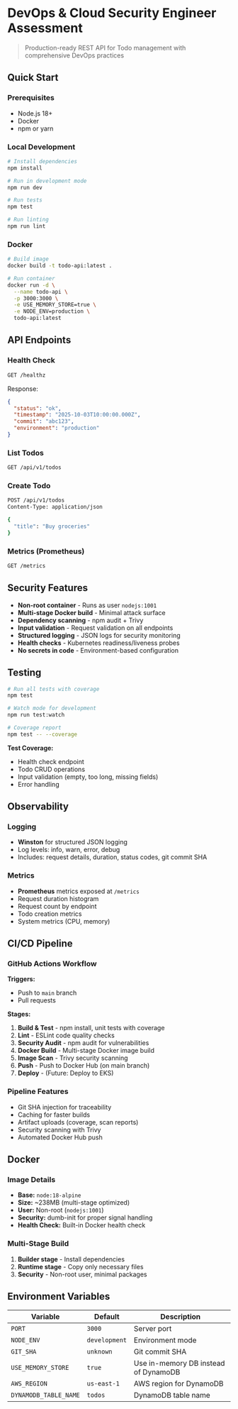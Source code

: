 # DevOps & Cloud Security Engineer Assessment

> Production-ready REST API for Todo management with comprehensive DevOps practices

## Quick Start

### Prerequisites
- Node.js 18+
- Docker
- npm or yarn

### Local Development

```bash
# Install dependencies
npm install

# Run in development mode
npm run dev

# Run tests
npm test

# Run linting
npm run lint
```

### Docker

```bash
# Build image
docker build -t todo-api:latest .

# Run container
docker run -d \
  --name todo-api \
  -p 3000:3000 \
  -e USE_MEMORY_STORE=true \
  -e NODE_ENV=production \
  todo-api:latest
```

## API Endpoints

### Health Check
```bash
GET /healthz
```
Response:
```json
{
  "status": "ok",
  "timestamp": "2025-10-03T10:00:00.000Z",
  "commit": "abc123",
  "environment": "production"
}
```

### List Todos
```bash
GET /api/v1/todos
```

### Create Todo
```bash
POST /api/v1/todos
Content-Type: application/json

{
  "title": "Buy groceries"
}
```

### Metrics (Prometheus)
```bash
GET /metrics
```
##  Security Features

- **Non-root container** - Runs as user `nodejs:1001`
-  **Multi-stage Docker build** - Minimal attack surface
-  **Dependency scanning** - npm audit + Trivy
-  **Input validation** - Request validation on all endpoints
-  **Structured logging** - JSON logs for security monitoring
-  **Health checks** - Kubernetes readiness/liveness probes
-  **No secrets in code** - Environment-based configuration

## Testing

```bash
# Run all tests with coverage
npm test

# Watch mode for development
npm run test:watch

# Coverage report
npm test -- --coverage
```

**Test Coverage:**
- Health check endpoint
- Todo CRUD operations
- Input validation (empty, too long, missing fields)
- Error handling

## Observability

### Logging
- **Winston** for structured JSON logging
- Log levels: info, warn, error, debug
- Includes: request details, duration, status codes, git commit SHA

### Metrics
- **Prometheus** metrics exposed at `/metrics`
- Request duration histogram
- Request count by endpoint
- Todo creation metrics
- System metrics (CPU, memory)

## CI/CD Pipeline

### GitHub Actions Workflow

**Triggers:**
- Push to `main` branch
- Pull requests

**Stages:**
1. **Build & Test** - npm install, unit tests with coverage
2. **Lint** - ESLint code quality checks
3. **Security Audit** - npm audit for vulnerabilities
4. **Docker Build** - Multi-stage Docker image build
5. **Image Scan** - Trivy security scanning
6. **Push** - Push to Docker Hub (on main branch)
7. **Deploy** - (Future: Deploy to EKS)

### Pipeline Features
-  Git SHA injection for traceability
-  Caching for faster builds
-  Artifact uploads (coverage, scan reports)
-  Security scanning with Trivy
-  Automated Docker Hub push

## Docker

### Image Details
- **Base:** `node:18-alpine`
- **Size:** ~238MB (multi-stage optimized)
- **User:** Non-root (`nodejs:1001`)
- **Security:** dumb-init for proper signal handling
- **Health Check:** Built-in Docker health check

### Multi-Stage Build
1. **Builder stage** - Install dependencies
2. **Runtime stage** - Copy only necessary files
3. **Security** - Non-root user, minimal packages

## Environment Variables

| Variable | Default | Description |
|----------|---------|-------------|
| `PORT` | `3000` | Server port |
| `NODE_ENV` | `development` | Environment mode |
| `GIT_SHA` | `unknown` | Git commit SHA |
| `USE_MEMORY_STORE` | `true` | Use in-memory DB instead of DynamoDB |
| `AWS_REGION` | `us-east-1` | AWS region for DynamoDB |
| `DYNAMODB_TABLE_NAME` | `todos` | DynamoDB table name |
